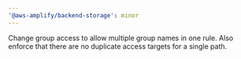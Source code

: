 ```yaml
---
'@aws-amplify/backend-storage': minor
---
```


Change group access to allow multiple group names in one rule. Also enforce that there are no duplicate access targets for a single path.
